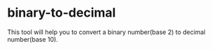 # binary-to-decimal
This tool will help you to convert a binary number(base 2) to decimal number(base 10).
